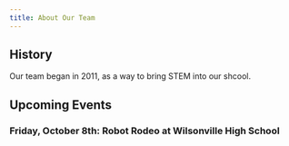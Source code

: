 ```yaml
---
title: About Our Team
---
```


## History

Our team began in 2011, as a way to bring STEM into our shcool.

## Upcoming Events

### **Friday, October 8th: Robot Rodeo at Wilsonville High School**
